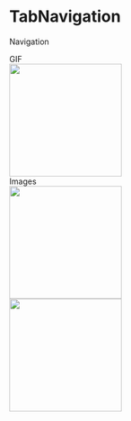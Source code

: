 # TabNavigation
Navigation <br />

GIF <br />
<img src="https://user-images.githubusercontent.com/15326025/118820416-dff64100-b8d3-11eb-8812-ac5878def4ab.gif" height="200"> <br/>
Images <br />
<img src="https://user-images.githubusercontent.com/15326025/118821108-8b06fa80-b8d4-11eb-9801-f69a98a220b9.jpg" height="200"> <br/>
<img src="https://user-images.githubusercontent.com/15326025/118821154-96f2bc80-b8d4-11eb-943f-4d247d90b10b.jpg" height="200">
